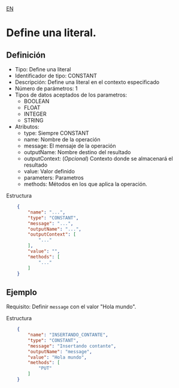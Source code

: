 [EN](CONSTANT.md)
# Define una literal.

## Definición
* Tipo: Define una literal
* Identificador de tipo: CONSTANT
* Descripción: Define una literal en el contexto especificado
* Número de parámetros: 1
* Tipos de datos aceptados de los parametros:
  * BOOLEAN
  * FLOAT
  * INTEGER
  * STRING
* Atributos:
  * type: Siempre CONSTANT
  * name: Nombre de la operación
  * message: El mensaje de la operación
  * outputName: Nombre destino del resultado
  * outputContext: (_Opcional_) Contexto donde se almacenará el resultado
  * value: Valor definido
  * parameters: Parametros
  * methods: Métodos en los que aplica la operación.

Estructura
```json
	{
		"name": "...",
		"type": "CONSTANT",
		"message": "...",
		"outputName": "...",
		"outputContext": [
			"..."
		],
		"value": "",
		"methods": [
			"..."
		]
	}
```
## Ejemplo

Requisito: Definir `message` con el valor "Hola mundo".

Estructura
```json
	{
		"name": "INSERTANDO_CONTANTE",
		"type": "CONSTANT",
		"message": "Insertando contante",
		"outputName": "message",
		"value": "Hola mundo",
		"methods": [
			"PUT"
		]
	}
```

